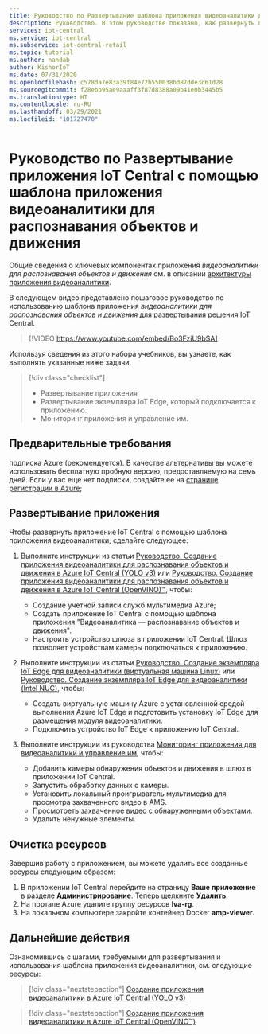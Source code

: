 ```yaml
---
title: Руководство по Развертывание шаблона приложения видеоаналитики для распознавания объектов и движения (Azure IoT Central)
description: Руководство. В этом руководстве показано, как развернуть приложение Azure IoT Central с помощью шаблона приложения видеоаналитики для распознавания объектов и движения.
services: iot-central
ms.service: iot-central
ms.subservice: iot-central-retail
ms.topic: tutorial
ms.author: nandab
author: KishorIoT
ms.date: 07/31/2020
ms.openlocfilehash: c578da7e83a39f84e72b550038bd87dde3c61d28
ms.sourcegitcommit: f28ebb95ae9aaaff3f87d8388a09b41e0b3445b5
ms.translationtype: HT
ms.contentlocale: ru-RU
ms.lasthandoff: 03/29/2021
ms.locfileid: "101727470"
---
```

# <a name="tutorial-how-to-deploy-an-iot-central-application-using-the-video-analytics---object-and-motion-detection-application-template"></a>Руководство по Развертывание приложения IoT Central с помощью шаблона приложения видеоаналитики для распознавания объектов и движения

Общие сведения о ключевых компонентах приложения *видеоаналитики для распознавания объектов и движения* см. в описании [архитектуры приложения видеоаналитики](architecture-video-analytics.md).

В следующем видео представлено пошаговое руководство по использованию шаблона приложения _видеоаналитики для распознавания объектов и движения_ для развертывания решения IoT Central.

> [!VIDEO https://www.youtube.com/embed/Bo3FziU9bSA]

Используя сведения из этого набора учебников, вы узнаете, как выполнять указанные ниже задачи.

> [!div class="checklist"]
> * Развертывание приложения
> * Развертывание экземпляра IoT Edge, который подключается к приложению.
> * Мониторинг приложения и управление им.

## <a name="prerequisites"></a>Предварительные требования

подписка Azure (рекомендуется). В качестве альтернативы вы можете использовать бесплатную пробную версию, предоставляемую на семь дней. Если у вас еще нет подписки, создайте ее на [странице регистрации в Azure](https://aka.ms/createazuresubscription);

## <a name="deploy-the-application"></a>Развертывание приложения

Чтобы развернуть приложение IoT Central с помощью шаблона приложения видеоаналитики, сделайте следующее:

1. Выполните инструкции из статьи [Руководство. Создание приложения видеоаналитики для распознавания объектов и движения в Azure IoT Central (YOLO v3)](tutorial-video-analytics-create-app-yolo-v3.md) или [Руководство. Создание приложения видеоаналитики для распознавания объектов и движения в Azure IoT Central (OpenVINO)&trade;](tutorial-video-analytics-create-app-openvino.md), чтобы:
    - Создание учетной записи служб мультимедиа Azure;
    - Создать приложение IoT Central с помощью шаблона приложения "Видеоаналитика — распознавание объектов и движения".
    - Настроить устройство шлюза в приложении IoT Central. Шлюз позволяет устройствам камеры подключаться к приложению.

1. Выполните инструкции из статьи [Руководство. Создание экземпляра IoT Edge для видеоаналитики (виртуальная машина Linux)](tutorial-video-analytics-iot-edge-vm.md) или [Руководство. Создание экземпляра IoT Edge для видеоаналитики (Intel NUC)](tutorial-video-analytics-iot-edge-nuc.md), чтобы:
    - Создать виртуальную машину Azure с установленной средой выполнения Azure IoT Edge и подготовить установку IoT Edge для размещения модуля видеоаналитики.
    - Подключить устройство IoT Edge к приложению IoT Central.

1. Выполните инструкции из руководства [Мониторинг приложения для видеоаналитики и управление им](tutorial-video-analytics-manage.md), чтобы:
    - Добавить камеры обнаружения объектов и движения в шлюз в приложении IoT Central.
    - Запустить обработку данных с камеры.
    - Установить локальный проигрыватель мультимедиа для просмотра захваченного видео в AMS.
    - Просмотреть захваченное видео с обнаруженными объектами.
    - Удалить ненужные элементы.

## <a name="clean-up-resources"></a>Очистка ресурсов

Завершив работу с приложением, вы можете удалить все созданные ресурсы следующим образом:

1. В приложении IoT Central перейдите на страницу **Ваше приложение** в разделе **Администрирование**. Теперь щелкните **Удалить**.
1. На портале Azure удалите группу ресурсов **lva-rg**.
1. На локальном компьютере закройте контейнер Docker **amp-viewer**.

## <a name="next-steps"></a>Дальнейшие действия

Ознакомившись с шагами, требуемыми для развертывания и использования шаблона приложения видеоаналитики, см. следующие ресурсы:

> [!div class="nextstepaction"]
> [Создание приложения видеоаналитики в Azure IoT Central (YOLO v3)](tutorial-video-analytics-create-app-yolo-v3.md)

> [!div class="nextstepaction"]
> [Создание приложения видеоаналитики в Azure IoT Central (OpenVINO&trade;)](tutorial-video-analytics-create-app-openvino.md)